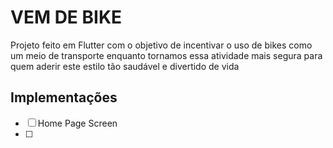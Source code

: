 # VEM DE BIKE

Projeto feito em Flutter com o objetivo de incentivar o uso de bikes como um meio de transporte enquanto tornamos essa atividade mais segura para quem aderir este estilo tão saudável e divertido de vida

## Implementações
- [ ] Home Page Screen
- [ ] 
